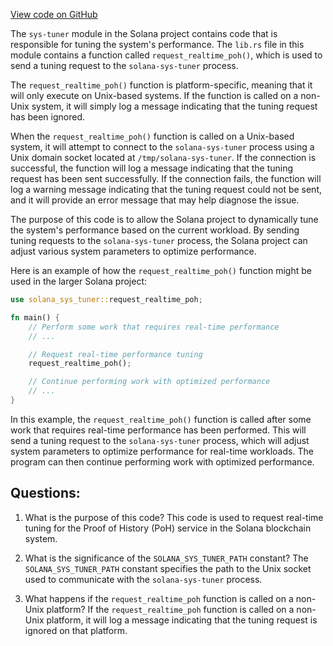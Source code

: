 [View code on GitHub](https://github.com/solana-labs/solana/blob/master/sys-tuner/src/lib.rs)

The `sys-tuner` module in the Solana project contains code that is responsible for tuning the system's performance. The `lib.rs` file in this module contains a function called `request_realtime_poh()`, which is used to send a tuning request to the `solana-sys-tuner` process. 

The `request_realtime_poh()` function is platform-specific, meaning that it will only execute on Unix-based systems. If the function is called on a non-Unix system, it will simply log a message indicating that the tuning request has been ignored. 

When the `request_realtime_poh()` function is called on a Unix-based system, it will attempt to connect to the `solana-sys-tuner` process using a Unix domain socket located at `/tmp/solana-sys-tuner`. If the connection is successful, the function will log a message indicating that the tuning request has been sent successfully. If the connection fails, the function will log a warning message indicating that the tuning request could not be sent, and it will provide an error message that may help diagnose the issue. 

The purpose of this code is to allow the Solana project to dynamically tune the system's performance based on the current workload. By sending tuning requests to the `solana-sys-tuner` process, the Solana project can adjust various system parameters to optimize performance. 

Here is an example of how the `request_realtime_poh()` function might be used in the larger Solana project:

```rust
use solana_sys_tuner::request_realtime_poh;

fn main() {
    // Perform some work that requires real-time performance
    // ...

    // Request real-time performance tuning
    request_realtime_poh();

    // Continue performing work with optimized performance
    // ...
}
```

In this example, the `request_realtime_poh()` function is called after some work that requires real-time performance has been performed. This will send a tuning request to the `solana-sys-tuner` process, which will adjust system parameters to optimize performance for real-time workloads. The program can then continue performing work with optimized performance.
## Questions: 
 1. What is the purpose of this code?
   This code is used to request real-time tuning for the Proof of History (PoH) service in the Solana blockchain system.

2. What is the significance of the `SOLANA_SYS_TUNER_PATH` constant?
   The `SOLANA_SYS_TUNER_PATH` constant specifies the path to the Unix socket used to communicate with the `solana-sys-tuner` process.

3. What happens if the `request_realtime_poh` function is called on a non-Unix platform?
   If the `request_realtime_poh` function is called on a non-Unix platform, it will log a message indicating that the tuning request is ignored on that platform.